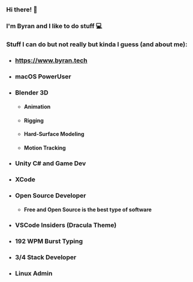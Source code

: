 ### Hi there! 👋

### I'm Byran and I like to do stuff  💻 

### Stuff I can do but not really but kinda I guess (and about me):



* ### https://www.byran.tech 
* ### macOS PowerUser
* ### Blender 3D
  - #### Animation
  - #### Rigging
  - #### Hard-Surface Modeling
  - #### Motion Tracking
* ### Unity C# and Game Dev
* ### XCode
* ### Open Source Developer
  - #### Free and Open Source is the best type of software
* ### VSCode Insiders (Dracula Theme)
* ### 192 WPM Burst Typing
* ### 3/4 Stack Developer
* ### Linux Admin

